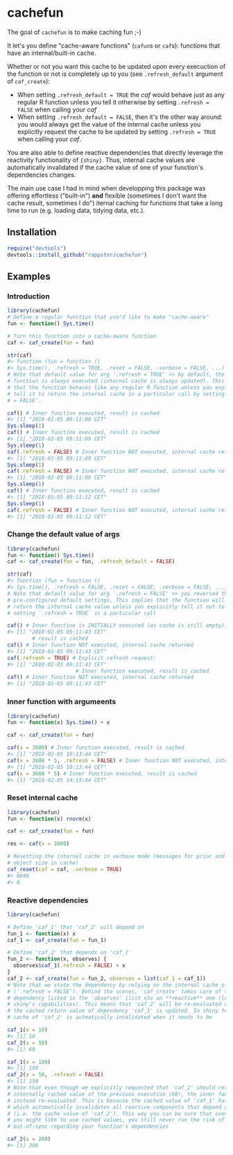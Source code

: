 # cachefun

The goal of `cachefun` is to make caching fun ;-)

It let's you define "cache-aware functions" (`cafun`s or `caf`s): functions that have an internal/built-in cache.

Whether or not you want this cache to be updated upon every execuction of the function or not is completely up to you (see `.refresh_default` argument of `caf_create`):
* When setting `.refresh_default = TRUE` the *caf* would behave just as any regular R function unless you tell it otherwise by setting `.refresh = FALSE` when calling your *caf* 
* When setting `.refresh_default = FALSE`, then it's the other way around: you would always get the value of the internal cache unless you explicitly request the cache to be updated by setting `.refresh = TRUE` when calling your *caf*.

You are also able to define reactive dependencies that directly leverage the reactivity functionality of `{shiny}`. Thus, internal cache values are automatically invalidated if the cache value of one of your function's dependencies changes.

The main use case I had in mind when developping this package was offering effortless ("built-in") **and** flexible (sometimes I don't want the cache result, sometimes I do") iternal caching for functions that take a long time to run (e.g. loading data, tidying data, etc.). 

## Installation

``` r
require("devtools")
devtools::install_github("rappster/cachefun")
```

## Examples

### Introduction 

``` r
library(cachefun)
# Define a regular function that you'd like to make "cache-aware"
fun <- function() Sys.time()

# Turn this function into a cache-aware function
caf <- caf_create(fun = fun)

str(caf)
#> function (fun = function () 
#> Sys.time(), .refresh = TRUE, .reset = FALSE, .verbose = FALSE, ...)
# Note that default value for arg '.refresh = TRUE' >> by default, the inner
# function is always executed (internal cache is always updated). This implies
# that the function behaves like any regular R function unless you explicitly
# tell it to return the internal cache in a particular call by setting '.refresh
# = FALSE'.

caf() # Inner function executed, result is cached
#> [1] "2018-02-05 09:11:08 CET"
Sys.sleep(1)
caf() # Inner function executed, result is cached
#> [1] "2018-02-05 09:11:09 CET"
Sys.sleep(1)
caf(.refresh = FALSE) # Inner function NOT executed, internal cache returned
#> [1] "2018-02-05 09:11:09 CET"
Sys.sleep(1)
caf(.refresh = FALSE) # Inner function NOT executed, internal cache returned
#> [1] "2018-02-05 09:11:09 CET"
Sys.sleep(1)
caf() # Inner function executed, result is cached
#> [1] "2018-02-05 09:11:12 CET"
Sys.sleep(1)
caf(.refresh = FALSE) # Inner function NOT executed, internal cache returned
#> [1] "2018-02-05 09:11:12 CET"
```

### Change the default value of args 

``` r
library(cachefun)
fun <- function() Sys.time()
caf <- caf_create(fun = fun, .refresh_default = FALSE)

str(caf)
#> function (fun = function () 
#> Sys.time(), .refresh = FALSE, .reset = FALSE, .verbose = FALSE, ...)
# Note that default value for arg '.refresh = FALSE' >> you reversed the
# pre-configured default settings. This implies that the function will always
# return the internal cache value unless you explicitly tell it not to by
# setting `.refresh = TRUE` in a particular call

caf() # Inner function is INITIALLY executed (as cache is still empty),
#> [1] "2018-02-05 09:11:43 CET"
        # result is cached
caf() # Inner function NOT executed, internal cache returned
#> [1] "2018-02-05 09:11:43 CET"
caf(.refresh = TRUE) # Explicit refresh request:
#> [1] "2018-02-05 09:11:43 CET"
                      # Inner function executed, result is cached
caf() # Inner function NOT executed, internal cache returned
#> [1] "2018-02-05 09:11:43 CET"
```

### Inner function with argumeents 

``` r
library(cachefun)
fun <- function(x) Sys.time() + x

caf <- caf_create(fun = fun)

caf(x = 3600) # Inner function executed, result is cached
#> [1] "2018-02-05 10:13:44 CET"
caf(x = 3600 * 5, .refresh = FALSE) # Inner function NOT executed, internal cache returned
#> [1] "2018-02-05 10:13:44 CET"
caf(x = 3600 * 5) # Inner function executed, result is cached
#> [1] "2018-02-05 14:13:44 CET"
```

### Reset internal cache 

``` r
library(cachefun)
fun <- function(x) rnorm(x)

caf <- caf_create(fun = fun)

res <- caf(x = 1000)

# Resetting the internal cache in verbose mode (messages for prior and new
# object size in cache)
caf_reset(caf = caf, .verbose = TRUE)
#> 8040
#> 0
```

### Reactive dependencies

``` r
library(cachefun)

# Define 'caf_1' that 'caf_2' will depend on
fun_1 <- function(x) x
caf_1 <- caf_create(fun = fun_1)

# Define 'caf_2' that depends on 'caf_1'
fun_2 <- function(x, observes) {
  observes$caf_1(.refresh = FALSE) + x
}
caf_2 <- caf_create(fun = fun_2, observes = list(caf_1 = caf_1))
# Note that we state the dependency by relying on the internal cache of 'caf_1'
# ('.refresh = FALSE'). Behind the scenes, 'caf_create' takes care of turning a
# dependency listed in the 'observes' ilist nto an **reactive** one (leveraging
# shiny's capabilities). This means that 'caf_2' will be re-evaluated whenever
# the cached return value of dependency 'caf_1' is updated. In shiny terms, the
# cache of 'caf_2' is autmatically invalidated when it needs to be

caf_1(x = 10)
#> [1] 10
caf_2(x = 50)
#> [1] 60

caf_1(x = 100)
#> [1] 100
caf_2(x = 50, .refresh = FALSE)
#> [1] 150
# Note that even though we explicitly requested that 'caf_2' should return the
# internally cached value of the previous execution (60), the inner function was
# instead re-evaluated. This is because the cached value of 'caf_1' has changed
# which automatically invalidates all reactive components that depend on it
# (i.e. the cache value of 'caf_2'). This way you can be sure that even though
# you might like to use cached values, you still never run the risk of being
# out-of-sync regarding your function's dependencies

caf_2(x = 200)
#> [1] 300
```


